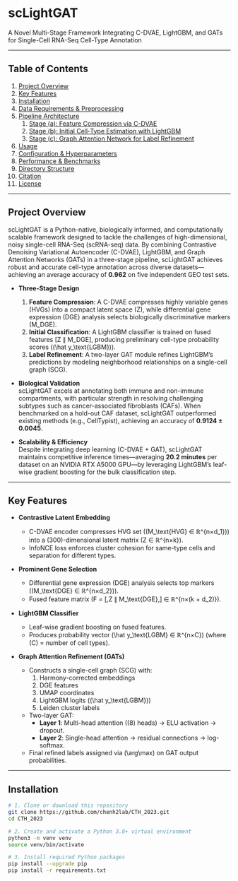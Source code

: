 # scLightGAT

A Novel Multi-Stage Framework Integrating C-DVAE, LightGBM, and GATs for Single-Cell RNA-Seq Cell-Type Annotation

---

## Table of Contents

1. [Project Overview](#project-overview)  
2. [Key Features](#key-features)  
3. [Installation](#installation)  
4. [Data Requirements & Preprocessing](#data-requirements--preprocessing)  
5. [Pipeline Architecture](#pipeline-architecture)  
   1. [Stage (a): Feature Compression via C-DVAE](#stage-a-feature-compression-via-c-dvae)  
   2. [Stage (b): Initial Cell-Type Estimation with LightGBM](#stage-b-initial-cell-type-estimation-with-lightgbm)  
   3. [Stage (c): Graph Attention Network for Label Refinement](#stage-c-graph-attention-network-for-label-refinement)  
6. [Usage](#usage)  
7. [Configuration & Hyperparameters](#configuration--hyperparameters)  
8. [Performance & Benchmarks](#performance--benchmarks)  
9. [Directory Structure](#directory-structure)  
10. [Citation](#citation)  
11. [License](#license)  

---

## Project Overview

scLightGAT is a Python-native, biologically informed, and computationally scalable framework designed to tackle the challenges of high-dimensional, noisy single-cell RNA-Seq (scRNA-seq) data. By combining Contrastive Denoising Variational Autoencoder (C-DVAE), LightGBM, and Graph Attention Networks (GATs) in a three-stage pipeline, scLightGAT achieves robust and accurate cell-type annotation across diverse datasets—achieving an average accuracy of **0.962** on five independent GEO test sets.

- **Three-Stage Design**  
  1. **Feature Compression**: A C-DVAE compresses highly variable genes (HVGs) into a compact latent space (Z), while differential gene expression (DGE) analysis selects biologically discriminative markers (M_DGE).  
  2. **Initial Classification**: A LightGBM classifier is trained on fused features \[Z ∥ M_DGE\], producing preliminary cell-type probability scores (\(\hat y_\text{LGBM}\)).  
  3. **Label Refinement**: A two-layer GAT module refines LightGBM’s predictions by modeling neighborhood relationships on a single-cell graph (SCG).  

- **Biological Validation**  
  scLightGAT excels at annotating both immune and non-immune compartments, with particular strength in resolving challenging subtypes such as cancer-associated fibroblasts (CAFs). When benchmarked on a hold-out CAF dataset, scLightGAT outperformed existing methods (e.g., CellTypist), achieving an accuracy of **0.9124 ± 0.0045**.

- **Scalability & Efficiency**  
  Despite integrating deep learning (C-DVAE + GAT), scLightGAT maintains competitive inference times—averaging **20.2 minutes** per dataset on an NVIDIA RTX A5000 GPU—by leveraging LightGBM’s leaf-wise gradient boosting for the bulk classification step.

---

## Key Features

- **Contrastive Latent Embedding**  
  - C-DVAE encoder compresses HVG set (\(M_\text{HVG} ∈ ℝ^{n×d_1}\)) into a \(300\)-dimensional latent matrix \(Z ∈ ℝ^{n×k}\).  
  - InfoNCE loss enforces cluster cohesion for same-type cells and separation for different types.  

- **Prominent Gene Selection**  
  - Differential gene expression (DGE) analysis selects top markers (\(M_\text{DGE} ∈ ℝ^{n×d_2}\)).  
  - Fused feature matrix \(F = [\,Z ∥ M_\text{DGE}\,] ∈ ℝ^{n×(k + d_2)}\).  

- **LightGBM Classifier**  
  - Leaf-wise gradient boosting on fused features.  
  - Produces probability vector \(\hat y_\text{LGBM} ∈ ℝ^{n×C}\) (where \(C\) = number of cell types).  

- **Graph Attention Refinement (GATs)**  
  - Constructs a single-cell graph (SCG) with:  
    1. Harmony-corrected embeddings  
    2. DGE features  
    3. UMAP coordinates  
    4. LightGBM logits (\(\hat y_\text{LGBM}\))  
    5. Leiden cluster labels  
  - Two-layer GAT:  
    - **Layer 1**: Multi-head attention (\(8\) heads) → ELU activation → dropout.  
    - **Layer 2**: Single-head attention → residual connections → log-softmax.  
  - Final refined labels assigned via \(\arg\max\) on GAT output probabilities.  

---

## Installation

```bash
# 1. Clone or download this repository
git clone https://github.com/chenh2lab/CTH_2023.git
cd CTH_2023

# 2. Create and activate a Python 3.8+ virtual environment
python3 -m venv venv
source venv/bin/activate

# 3. Install required Python packages
pip install --upgrade pip
pip install -r requirements.txt

